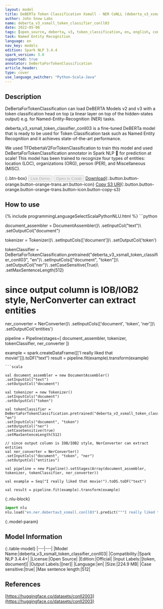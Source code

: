 ```yaml
---
layout: model
title: DeBERTa Token Classification Xsmall - NER CoNLL (deberta_v3_xsmall_token_classifier_conll03)
author: John Snow Labs
name: deberta_v3_xsmall_token_classifier_conll03
date: 2022-05-06
tags: [open_source, deberta, v3, token_classification, en, english, conll, ner]
task: Named Entity Recognition
language: en
nav_key: models
edition: Spark NLP 3.4.4
spark_version: 3.0
supported: true
annotator: DeBertaForTokenClassification
article_header:
type: cover
use_language_switcher: "Python-Scala-Java"
---
```


## Description

DeBertaForTokenClassification can load DeBERTA Models v2 and v3 with a token classification head on top (a linear layer on top of the hidden-states output) e.g. for Named-Entity-Recognition (NER) tasks.

deberta_v3_xsmall_token_classifier_conll03 is a fine-tuned DeBERTa model that is ready to be used for Token Classification task such as Named Entity Recognition and it achieves state-of-the-art performance.

We used TFDebertaV2ForTokenClassification to train this model and used DeBertaForTokenClassification annotator in Spark NLP 🚀 for prediction at scale!  This model has been trained to recognize four types of entities: location (LOC), organizations (ORG), person (PER), and Miscellaneous (MISC).

{:.btn-box}
<button class="button button-orange" disabled>Live Demo</button>
<button class="button button-orange" disabled>Open in Colab</button>
[Download](https://s3.amazonaws.com/auxdata.johnsnowlabs.com/public/models/deberta_v3_xsmall_token_classifier_conll03_en_3.4.4_3.0_1651825741801.zip){:.button.button-orange.button-orange-trans.arr.button-icon}
[Copy S3 URI](s3://auxdata.johnsnowlabs.com/public/models/deberta_v3_xsmall_token_classifier_conll03_en_3.4.4_3.0_1651825741801.zip){:.button.button-orange.button-orange-trans.button-icon.button-copy-s3}

## How to use



<div class="tabs-box" markdown="1">
{% include programmingLanguageSelectScalaPythonNLU.html %}
```python

document_assembler = DocumentAssembler()\ 
.setInputCol("text")\ 
.setOutputCol("document")

tokenizer = Tokenizer()\ 
.setInputCols(['document'])\ 
.setOutputCol('token') 

tokenClassifier = DeBertaForTokenClassification.pretrained("deberta_v3_xsmall_token_classifier_conll03", "en")\ 
.setInputCols(["document", "token"])\ 
.setOutputCol("ner")\ 
.setCaseSensitive(True)\ 
.setMaxSentenceLength(512) 

# since output column is IOB/IOB2 style, NerConverter can extract entities
ner_converter = NerConverter()\ 
.setInputCols(['document', 'token', 'ner'])\ 
.setOutputCol('entities') 

pipeline = Pipeline(stages=[
document_assembler,
tokenizer,
tokenClassifier,
ner_converter
])

example = spark.createDataFrame([['I really liked that movie!']]).toDF("text")
result = pipeline.fit(example).transform(example)
```
```scala

val document_assembler = new DocumentAssembler()
.setInputCol("text")
.setOutputCol("document")

val tokenizer = new Tokenizer()
.setInputCols("document")
.setOutputCol("token")

val tokenClassifier = DeBertaForTokenClassification.pretrained("deberta_v3_xsmall_token_classifier_conll03", "en")
.setInputCols("document", "token")
.setOutputCol("ner")
.setCaseSensitive(true)
.setMaxSentenceLength(512)

// since output column is IOB/IOB2 style, NerConverter can extract entities
val ner_converter = NerConverter() 
.setInputCols("document", "token", "ner") 
.setOutputCol("entities")

val pipeline = new Pipeline().setStages(Array(document_assembler, tokenizer, tokenClassifier, ner_converter))

val example = Seq("I really liked that movie!").toDS.toDF("text")

val result = pipeline.fit(example).transform(example)
```


{:.nlu-block}
```python
import nlu
nlu.load("en.ner.debertav3_xsmall.conll03").predict("""I really liked that movie!""")
```

</div>

{:.model-param}
## Model Information

{:.table-model}
|---|---|
|Model Name:|deberta_v3_xsmall_token_classifier_conll03|
|Compatibility:|Spark NLP 3.4.4+|
|License:|Open Source|
|Edition:|Official|
|Input Labels:|[token, document]|
|Output Labels:|[ner]|
|Language:|en|
|Size:|224.9 MB|
|Case sensitive:|true|
|Max sentence length:|512|

## References

[https://huggingface.co/datasets/conll2003](https://huggingface.co/datasets/conll2003)